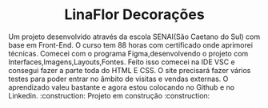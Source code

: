 <h1 align="center"> LinaFlor Decorações </h1>
Um projeto desenvolvido através da escola SENAI(São Caetano do Sul) com base em Front-End.
O curso tem 88 horas com certificado onde aprimorei técnicas.
Comecei com o programa Figma,desenvolvendo o projeto com Interfaces,Imagens,Layouts,Fontes.
Feito isso comecei na IDE VSC e consegui fazer a parte toda do HTML E CSS.
O site precisará fazer vários testes para poder entrar no âmbito de visitas e vendas externas.
O aprendizado valeu bastante e agora estou colocando no Github e no Linkedin.
:construction: Projeto em construção :construction:

 
